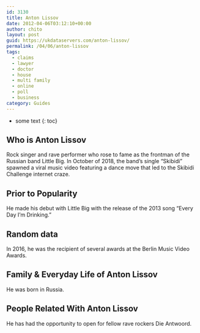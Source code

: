 ```yaml
---
id: 3130
title: Anton Lissov
date: 2012-04-06T03:12:10+00:00
author: chito
layout: post
guid: https://ukdataservers.com/anton-lissov/
permalink: /04/06/anton-lissov
tags:
  - claims
  - lawyer
  - doctor
  - house
  - multi family
  - online
  - poll
  - business
category: Guides
---
```


* some text
{: toc}
          
          
## Who is  Anton Lissov
                  
                  
                  
Rock singer and rave performer who rose to fame as the frontman of the Russian band Little Big. In October of 2018, the band&#8217;s single &#8220;Skibidi&#8221; spawned a viral music video featuring a dance move that led to the Skibidi Challenge internet craze.
                  
                
                
                
## Prior to Popularity 
                  
                  
                  
He made his debut with Little Big with the release of the 2013 song &#8220;Every Day I&#8217;m Drinking.&#8221;
                  
                
                
                
## Random data 
                  
                  
                  
In 2016, he was the recipient of several awards at the Berlin Music Video Awards. 
                  
                
                
                
## Family & Everyday Life of Anton Lissov
                  
                  
                  
He was born in Russia. 
                  
                
                
                
## People Related With  Anton Lissov
                  
                  
                  
He has had the opportunity to open for fellow rave rockers Die Antwoord. 
                  
                
              
            
          
          
          
    
    
  
